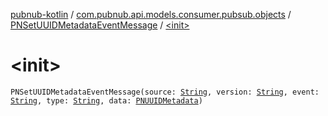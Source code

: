 [pubnub-kotlin](../../index.md) / [com.pubnub.api.models.consumer.pubsub.objects](../index.md) / [PNSetUUIDMetadataEventMessage](index.md) / [&lt;init&gt;](./-init-.md)

# &lt;init&gt;

`PNSetUUIDMetadataEventMessage(source: `[`String`](https://kotlinlang.org/api/latest/jvm/stdlib/kotlin/-string/index.html)`, version: `[`String`](https://kotlinlang.org/api/latest/jvm/stdlib/kotlin/-string/index.html)`, event: `[`String`](https://kotlinlang.org/api/latest/jvm/stdlib/kotlin/-string/index.html)`, type: `[`String`](https://kotlinlang.org/api/latest/jvm/stdlib/kotlin/-string/index.html)`, data: `[`PNUUIDMetadata`](../../com.pubnub.api.models.consumer.objects.uuid/-p-n-u-u-i-d-metadata/index.md)`)`